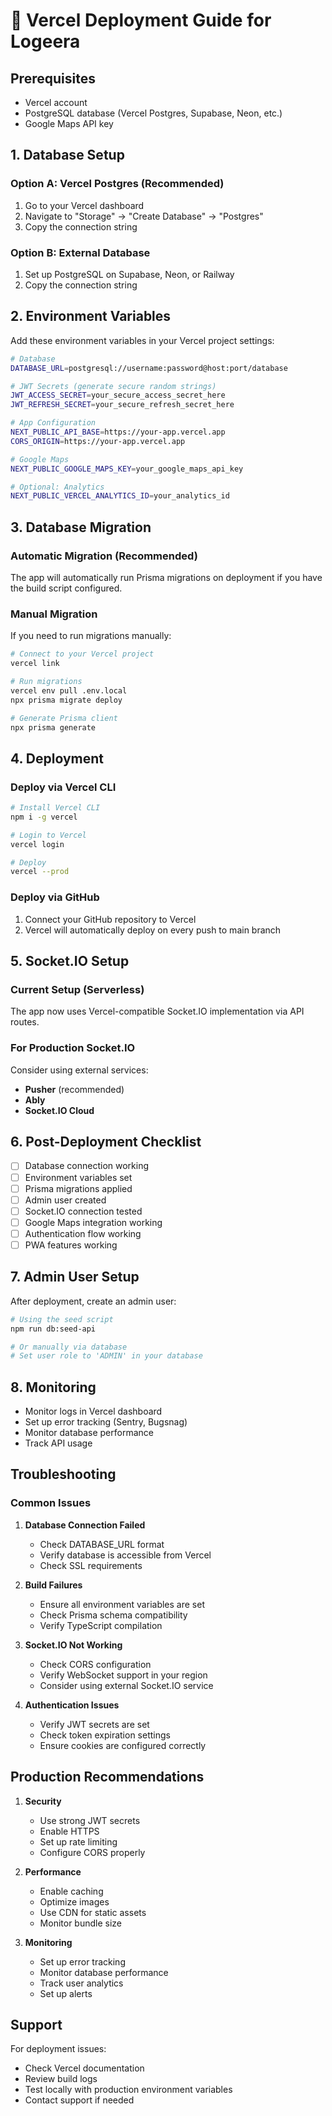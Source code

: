 # 🚀 Vercel Deployment Guide for Logeera

## Prerequisites
- Vercel account
- PostgreSQL database (Vercel Postgres, Supabase, Neon, etc.)
- Google Maps API key

## 1. Database Setup

### Option A: Vercel Postgres (Recommended)
1. Go to your Vercel dashboard
2. Navigate to "Storage" → "Create Database" → "Postgres"
3. Copy the connection string

### Option B: External Database
1. Set up PostgreSQL on Supabase, Neon, or Railway
2. Copy the connection string

## 2. Environment Variables

Add these environment variables in your Vercel project settings:

```bash
# Database
DATABASE_URL=postgresql://username:password@host:port/database

# JWT Secrets (generate secure random strings)
JWT_ACCESS_SECRET=your_secure_access_secret_here
JWT_REFRESH_SECRET=your_secure_refresh_secret_here

# App Configuration
NEXT_PUBLIC_API_BASE=https://your-app.vercel.app
CORS_ORIGIN=https://your-app.vercel.app

# Google Maps
NEXT_PUBLIC_GOOGLE_MAPS_KEY=your_google_maps_api_key

# Optional: Analytics
NEXT_PUBLIC_VERCEL_ANALYTICS_ID=your_analytics_id
```

## 3. Database Migration

### Automatic Migration (Recommended)
The app will automatically run Prisma migrations on deployment if you have the build script configured.

### Manual Migration
If you need to run migrations manually:

```bash
# Connect to your Vercel project
vercel link

# Run migrations
vercel env pull .env.local
npx prisma migrate deploy

# Generate Prisma client
npx prisma generate
```

## 4. Deployment

### Deploy via Vercel CLI
```bash
# Install Vercel CLI
npm i -g vercel

# Login to Vercel
vercel login

# Deploy
vercel --prod
```

### Deploy via GitHub
1. Connect your GitHub repository to Vercel
2. Vercel will automatically deploy on every push to main branch

## 5. Socket.IO Setup

### Current Setup (Serverless)
The app now uses Vercel-compatible Socket.IO implementation via API routes.

### For Production Socket.IO
Consider using external services:
- **Pusher** (recommended)
- **Ably**
- **Socket.IO Cloud**

## 6. Post-Deployment Checklist

- [ ] Database connection working
- [ ] Environment variables set
- [ ] Prisma migrations applied
- [ ] Admin user created
- [ ] Socket.IO connection tested
- [ ] Google Maps integration working
- [ ] Authentication flow working
- [ ] PWA features working

## 7. Admin User Setup

After deployment, create an admin user:

```bash
# Using the seed script
npm run db:seed-api

# Or manually via database
# Set user role to 'ADMIN' in your database
```

## 8. Monitoring

- Monitor logs in Vercel dashboard
- Set up error tracking (Sentry, Bugsnag)
- Monitor database performance
- Track API usage

## Troubleshooting

### Common Issues

1. **Database Connection Failed**
   - Check DATABASE_URL format
   - Verify database is accessible from Vercel
   - Check SSL requirements

2. **Build Failures**
   - Ensure all environment variables are set
   - Check Prisma schema compatibility
   - Verify TypeScript compilation

3. **Socket.IO Not Working**
   - Check CORS configuration
   - Verify WebSocket support in your region
   - Consider using external Socket.IO service

4. **Authentication Issues**
   - Verify JWT secrets are set
   - Check token expiration settings
   - Ensure cookies are configured correctly

## Production Recommendations

1. **Security**
   - Use strong JWT secrets
   - Enable HTTPS
   - Set up rate limiting
   - Configure CORS properly

2. **Performance**
   - Enable caching
   - Optimize images
   - Use CDN for static assets
   - Monitor bundle size

3. **Monitoring**
   - Set up error tracking
   - Monitor database performance
   - Track user analytics
   - Set up alerts

## Support

For deployment issues:
- Check Vercel documentation
- Review build logs
- Test locally with production environment variables
- Contact support if needed

